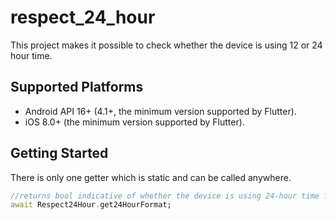 # respect_24_hour

This project makes it possible to check whether the device is using 12 or 24 hour time.

## Supported Platforms
* Android API 16+ (4.1+, the minimum version supported by Flutter).
* iOS 8.0+ (the minimum version supported by Flutter).


## Getting Started

There is only one getter which is static and can be called anywhere.

```dart
//returns bool indicative of whether the device is using 24-hour time format
await Respect24Hour.get24HourFormat;
```